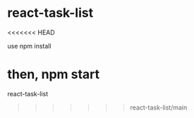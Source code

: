 # react-task-list
<<<<<<< HEAD

use npm install

then, npm start
=======
react-task-list
>>>>>>> react-task-list/main
